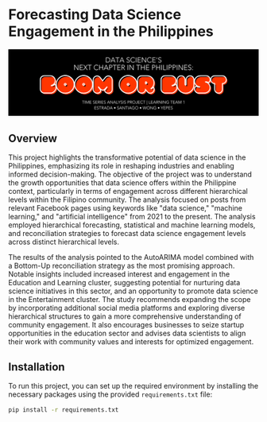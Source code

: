 # Forecasting Data Science Engagement in the Philippines

![Header](header.png)

## Overview

This project highlights the transformative potential of data science in the Philippines, emphasizing its role in reshaping industries and enabling informed decision-making. The objective of the project was to understand the growth opportunities that data science offers within the Philippine context, particularly in terms of engagement across different hierarchical levels within the Filipino community. The analysis focused on posts from relevant Facebook pages using keywords like "data science," "machine learning," and "artificial intelligence" from 2021 to the present. The analysis employed hierarchical forecasting, statistical and machine learning models, and reconciliation strategies to forecast data science engagement levels across distinct hierarchical levels.

The results of the analysis pointed to the AutoARIMA model combined with a Bottom-Up reconciliation strategy as the most promising approach. Notable insights included increased interest and engagement in the Education and Learning cluster, suggesting potential for nurturing data science initiatives in this sector, and an opportunity to promote data science in the Entertainment cluster. The study recommends expanding the scope by incorporating additional social media platforms and exploring diverse hierarchical structures to gain a more comprehensive understanding of community engagement. It also encourages businesses to seize startup opportunities in the education sector and advises data scientists to align their work with community values and interests for optimized engagement.

## Installation

To run this project, you can set up the required environment by installing the necessary packages using the provided `requirements.txt` file:

```bash
pip install -r requirements.txt
```